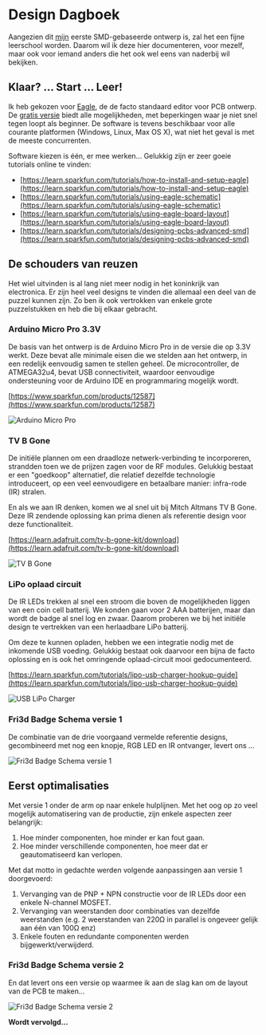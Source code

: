# Design Dagboek

Aangezien dit [mijn](http://christophe.vg) eerste SMD-gebaseerde ontwerp is, zal het een fijne leerschool worden. Daarom wil ik deze hier documenteren, voor mezelf, maar ook voor iemand anders die het ook wel eens van naderbij wil bekijken.

## Klaar? ... Start ... Leer!

Ik heb gekozen voor
[Eagle](http://www.cadsoftusa.com/eagle-pcb-design-software/about-eagle/), de de facto standaard editor voor PCB ontwerp. De [gratis versie](http://www.cadsoftusa.com/download-eagle/freeware/) biedt alle mogelijkheden, met beperkingen waar je niet snel tegen loopt als beginner. De software is tevens beschikbaar voor alle courante platformen (Windows, Linux, Max OS X), wat niet het geval is met de meeste concurrenten.

Software kiezen is één, er mee werken... Gelukkig zijn er zeer goeie tutorials online te vinden:

* [https://learn.sparkfun.com/tutorials/how-to-install-and-setup-eagle](https://learn.sparkfun.com/tutorials/how-to-install-and-setup-eagle)
* [https://learn.sparkfun.com/tutorials/using-eagle-schematic](https://learn.sparkfun.com/tutorials/using-eagle-schematic)
* [https://learn.sparkfun.com/tutorials/using-eagle-board-layout](https://learn.sparkfun.com/tutorials/using-eagle-board-layout)
* [https://learn.sparkfun.com/tutorials/designing-pcbs-advanced-smd](https://learn.sparkfun.com/tutorials/designing-pcbs-advanced-smd)

## De schouders van reuzen

Het wiel uitvinden is al lang niet meer nodig in het koninkrijk van electronica. Er zijn heel veel designs te vinden die allemaal een deel van de puzzel kunnen zijn. Zo ben ik ook vertrokken van enkele grote puzzelstukken en heb die bij elkaar gebracht.

### Arduino Micro Pro 3.3V

De basis van het ontwerp is de Arduino Micro Pro in de versie die op 3.3V werkt. Deze bevat alle minimale eisen die we stelden aan het ontwerp, in een redelijk eenvoudig samen te stellen geheel. De microcontroller, de ATMEGA32u4, bevat USB connectiviteit, waardoor eenvoudige ondersteuning voor de Arduino IDE en programmaring mogelijk wordt.

[https://www.sparkfun.com/products/12587](https://www.sparkfun.com/products/12587)

![Arduino Micro Pro](media/arduino-micro-pro-schema.png)

### TV B Gone

De initiële plannen om een draadloze netwerk-verbinding te incorporeren, strandden toen we de prijzen zagen voor de RF modules. Gelukkig bestaat er een "goedkoop" alternatief, die relatief dezelfde technologie introduceert, op een veel eenvoudigere en betaalbare manier: infra-rode (IR) stralen.

En als we aan IR denken, komen we al snel uit bij Mitch Altmans TV B Gone. Deze IR zendende oplossing kan prima dienen als referentie design voor deze functionaliteit.

[https://learn.adafruit.com/tv-b-gone-kit/download](https://learn.adafruit.com/tv-b-gone-kit/download) 

![TV B Gone](media/tv-b-gone.png)

### LiPo oplaad circuit

De IR LEDs trekken al snel een stroom die boven de mogelijkheden liggen van een coin cell batterij. We konden gaan voor 2 AAA batterijen, maar dan wordt de badge al snel log en zwaar. Daarom proberen we bij het initiële design te vertrekken van een herlaadbare LiPo batterij.

Om deze te kunnen opladen, hebben we een integratie nodig met de inkomende USB voeding. Gelukkig bestaat ook daarvoor een bijna de facto oplossing en is ook het omringende oplaad-circuit mooi gedocumenteerd.

[https://learn.sparkfun.com/tutorials/lipo-usb-charger-hookup-guide](https://learn.sparkfun.com/tutorials/lipo-usb-charger-hookup-guide)

![USB LiPo Charger](media/usb-lipo-charger.png)

### Fri3d Badge Schema versie 1

De combinatie van de drie voorgaand vermelde referentie designs, gecombineerd met nog een knopje, RGB LED en IR ontvanger, levert ons ...

![Fri3d Badge Schema versie 1](media/fri3d-badge-v1.png)

## Eerst optimalisaties

Met versie 1 onder de arm op naar enkele hulplijnen. Met het oog op zo veel mogelijk automatisering van de productie, zijn enkele aspecten zeer belangrijk:

1. Hoe minder componenten, hoe minder er kan fout gaan.
2. Hoe minder verschillende componenten, hoe meer dat er geautomatiseerd kan verlopen.

Met dat motto in gedachte werden volgende aanpassingen aan versie 1 doorgevoerd:

1. Vervanging van de PNP + NPN constructie voor de IR LEDs door een enkele N-channel MOSFET.
2. Vervanging van weerstanden door combinaties van dezelfde weerstanden (e.g. 2 weerstanden van 220&ohm; in parallel is ongeveer gelijk aan één van 100&ohm; enz)
3. Enkele fouten en redundante componenten werden bijgewerkt/verwijderd.

### Fri3d Badge Schema versie 2

En dat levert ons een versie op waarmee ik aan de slag kan om de layout van de PCB te maken...

![Fri3d Badge Schema versie 2](media/fri3d-badge-v2.png)

**Wordt vervolgd...**
